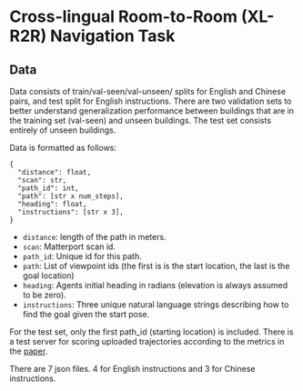 # Cross-lingual Room-to-Room (XL-R2R) Navigation Task


## Data

Data consists of train/val-seen/val-unseen/ splits for English and Chinese pairs, and test split for English instructions.
There are two validation sets to better understand generalization performance between buildings that are in the training set (val-seen) and unseen buildings. The test set consists entirely of unseen buildings. 

Data is formatted as follows:
```
{
  "distance": float,
  "scan": str,
  "path_id": int,
  "path": [str x num_steps],
  "heading": float,
  "instructions": [str x 3],
}
```
- `distance`: length of the path in meters.
- `scan`: Matterport scan id.
- `path_id`: Unique id for this path.
- `path`: List of viewpoint ids (the first is is the start location, the last is the goal location)
- `heading`: Agents initial heading in radians (elevation is always assumed to be zero).
- `instructions`: Three unique natural language strings describing how to find the goal given the start pose.

For the test set, only the first path_id (starting location) is included. There is a test server for scoring uploaded trajectories according to the metrics in the [paper](https://arxiv.org/abs/1711.07280).

There are 7 json files. 4 for English instructions and 3 for Chinese instructions.
